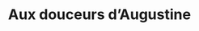 ---
title: "Aux douceurs d’Augustine"
url: /lansargues/aux-douceurs-daugustine/
shop: pâtisserie
---